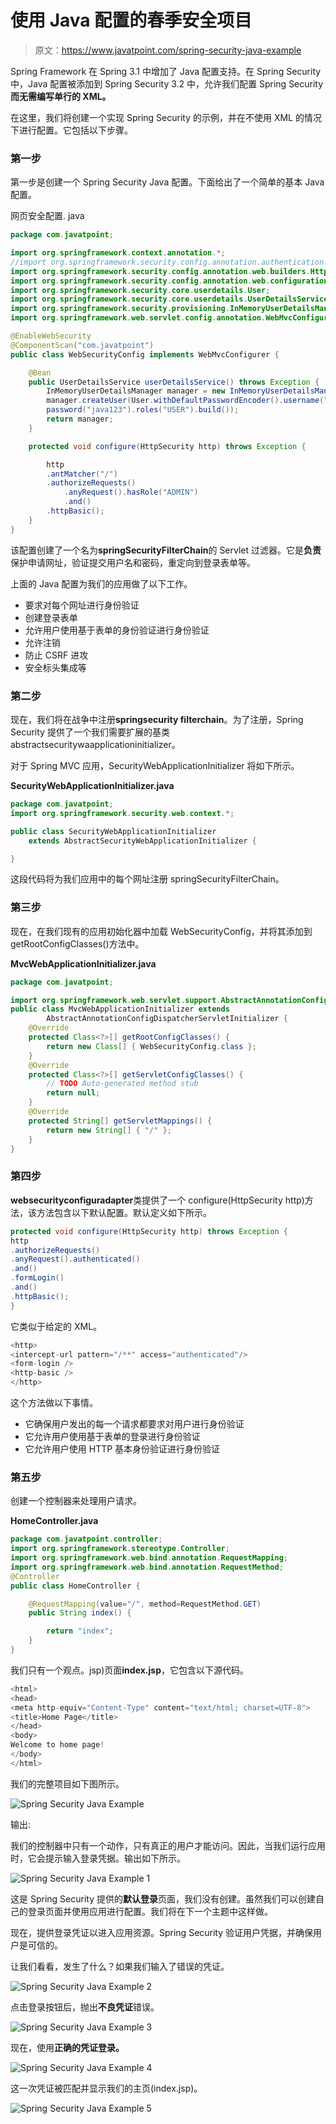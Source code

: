 # 使用 Java 配置的春季安全项目

> 原文：<https://www.javatpoint.com/spring-security-java-example>

Spring Framework 在 Spring 3.1 中增加了 Java 配置支持。在 Spring Security 中，Java 配置被添加到 Spring Security 3.2 中，允许我们配置 Spring Security **而无需编写单行的 XML。**

在这里，我们将创建一个实现 Spring Security 的示例，并在不使用 XML 的情况下进行配置。它包括以下步骤。

### 第一步

第一步是创建一个 Spring Security Java 配置。下面给出了一个简单的基本 Java 配置。

网页安全配置. java

```java
package com.javatpoint;

import org.springframework.context.annotation.*;
//import org.springframework.security.config.annotation.authentication.builders.*;
import org.springframework.security.config.annotation.web.builders.HttpSecurity;
import org.springframework.security.config.annotation.web.configuration.*;
import org.springframework.security.core.userdetails.User;
import org.springframework.security.core.userdetails.UserDetailsService;
import org.springframework.security.provisioning.InMemoryUserDetailsManager;
import org.springframework.web.servlet.config.annotation.WebMvcConfigurer;

@EnableWebSecurity
@ComponentScan("com.javatpoint")
public class WebSecurityConfig implements WebMvcConfigurer {

	@Bean
	public UserDetailsService userDetailsService() throws Exception {
		InMemoryUserDetailsManager manager = new InMemoryUserDetailsManager();
		manager.createUser(User.withDefaultPasswordEncoder().username("javatpoint").
		password("java123").roles("USER").build());
		return manager;
	}

	protected void configure(HttpSecurity http) throws Exception {

		http
		.antMatcher("/")                               
		.authorizeRequests()
			.anyRequest().hasRole("ADMIN")
			.and()
		.httpBasic();
	}
}

```

该配置创建了一个名为**springSecurityFilterChain**的 Servlet 过滤器。它是**负责**保护申请网址，验证提交用户名和密码，重定向到登录表单等。

上面的 Java 配置为我们的应用做了以下工作。

*   要求对每个网址进行身份验证
*   创建登录表单
*   允许用户使用基于表单的身份验证进行身份验证
*   允许注销
*   防止 CSRF 进攻
*   安全标头集成等

### 第二步

现在，我们将在战争中注册**springsecurity filterchain**。为了注册，Spring Security 提供了一个我们需要扩展的基类 abstractsecuritywaapplicationinitializer。

对于 Spring MVC 应用，SecurityWebApplicationInitializer 将如下所示。

**SecurityWebApplicationInitializer.java**

```java
package com.javatpoint;
import org.springframework.security.web.context.*;

public class SecurityWebApplicationInitializer
	extends AbstractSecurityWebApplicationInitializer {

}

```

这段代码将为我们应用中的每个网址注册 springSecurityFilterChain。

### 第三步

现在，在我们现有的应用初始化器中加载 WebSecurityConfig，并将其添加到 getRootConfigClasses()方法中。

**MvcWebApplicationInitializer.java**

```java
package com.javatpoint;

import org.springframework.web.servlet.support.AbstractAnnotationConfigDispatcherServletInitializer;
public class MvcWebApplicationInitializer extends
		AbstractAnnotationConfigDispatcherServletInitializer {
	@Override
	protected Class<?>[] getRootConfigClasses() {
		return new Class[] { WebSecurityConfig.class };
	}
	@Override
	protected Class<?>[] getServletConfigClasses() {
		// TODO Auto-generated method stub
		return null;
	}
	@Override
	protected String[] getServletMappings() {
		return new String[] { "/" };
	}
}

```

### 第四步

**websecurityconfiguradapter**类提供了一个 configure(HttpSecurity http)方法，该方法包含以下默认配置。默认定义如下所示。

```java
protected void configure(HttpSecurity http) throws Exception {
http
.authorizeRequests()
.anyRequest().authenticated()
.and()
.formLogin()
.and()
.httpBasic();
}

```

它类似于给定的 XML。

```java
<http>
<intercept-url pattern="/**" access="authenticated"/>
<form-login />
<http-basic />
</http>

```

这个方法做以下事情。

*   它确保用户发出的每一个请求都要求对用户进行身份验证
*   它允许用户使用基于表单的登录进行身份验证
*   它允许用户使用 HTTP 基本身份验证进行身份验证

### 第五步

创建一个控制器来处理用户请求。

**HomeController.java**

```java
package com.javatpoint.controller;
import org.springframework.stereotype.Controller;
import org.springframework.web.bind.annotation.RequestMapping;
import org.springframework.web.bind.annotation.RequestMethod;
@Controller
public class HomeController {

	@RequestMapping(value="/", method=RequestMethod.GET)
	public String index() {

		return "index";
	}
}

```

我们只有一个观点。jsp)页面**index.jsp**，它包含以下源代码。

```java
<html>
<head>
<meta http-equiv="Content-Type" content="text/html; charset=UTF-8">
<title>Home Page</title>
</head>
<body>
Welcome to home page!
</body>
</html>

```

我们的完整项目如下图所示。

![Spring Security Java Example](../img/0a22923e1b8ca6c92b9a007bb79c66b3.png)

输出:

我们的控制器中只有一个动作，只有真正的用户才能访问。因此，当我们运行应用时，它会提示输入登录凭据。输出如下所示。

![Spring Security Java Example 1](../img/ab6076d6db84a2049988010b4937b782.png)

这是 Spring Security 提供的**默认登录**页面，我们没有创建。虽然我们可以创建自己的登录页面并使用应用进行配置。我们将在下一个主题中这样做。

现在，提供登录凭证以进入应用资源。Spring Security 验证用户凭据，并确保用户是可信的。

让我们看看，发生了什么？如果我们输入了错误的凭证。

![Spring Security Java Example 2](../img/d0160f12a55f2451ab690e98d5ccca57.png)

点击登录按钮后，抛出**不良凭证**错误。

![Spring Security Java Example 3](../img/21a5a03dcdad5e65b94a1bbd8600a544.png)

现在，使用**正确的凭证登录。**

![Spring Security Java Example 4](../img/7017dc7825b37e8068b6a9c7dca36723.png)

这一次凭证被匹配并显示我们的主页(index.jsp)。

![Spring Security Java Example 5](../img/0525ed3f315c4a74b98bb111bbaf93b0.png)